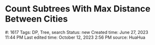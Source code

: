 # Count Subtrees With Max Distance Between Cities

#: 1617
Tags: DP, Tree, search
Status: new
Created time: June 27, 2023 11:44 PM
Last edited time: October 12, 2023 2:56 PM
source: HuaHua